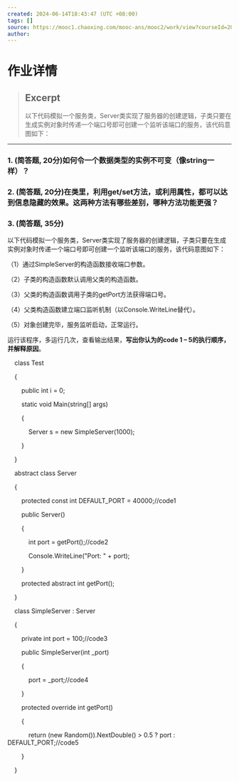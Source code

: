 ```yaml
---
created: 2024-06-14T18:43:47 (UTC +08:00)
tags: []
source: https://mooc1.chaoxing.com/mooc-ans/mooc2/work/view?courseId=206698159&classId=93333441&cpi=264745337&workId=33744044&answerId=52580920&enc=5cf082978f27e68ded5324105906df46
author: 
---
```


# 作业详情

> ## Excerpt
> 以下代码模拟一个服务类，Server类实现了服务器的创建逻辑，子类只要在生成实例对象时传递一个端口号即可创建一个监听该端口的服务，该代码意图如下：

---
### 1\. (简答题, 20分)如何令一个数据类型的实例不可变（像string一样）？

### 2\. (简答题, 20分)在类里，利用get/set方法，或利用属性，都可以达到信息隐藏的效果。这两种方法有哪些差别，哪种方法功能更强？

### 3\. (简答题, 35分)

以下代码模拟一个服务类，Server类实现了服务器的创建逻辑，子类只要在生成实例对象时传递一个端口号即可创建一个监听该端口的服务，该代码意图如下：  

（1）通过SimpleServer的构造函数接收端口参数。

（2）子类的构造函数默认调用父类的构造函数。

（3）父类的构造函数调用子类的getPort方法获得端口号。

（4）父类构造函数建立端口监听机制（以Console.WriteLine替代）。

（5）对象创建完毕，服务监听启动，正常运行。

运行该程序，多运行几次，查看输出结果，**写出你认为的code 1 – 5的执行顺序，并解释原因**。

    class Test

    {

        public int i = 0;

        static void Main(string\[\] args)

        {

            Server s = new SimpleServer(1000);

        }

    }

    abstract class Server

    {

        protected const int DEFAULT\_PORT = 40000;//code1

        public Server()

        {

            int port = getPort();//code2

            Console.WriteLine("Port: " + port);

        }

        protected abstract int getPort();

    }

    class SimpleServer : Server

    {

        private int port = 100;//code3

        public SimpleServer(int \_port)

        {

            port = \_port;//code4

        }

        protected override int getPort()

        {

            return (new Random()).NextDouble() > 0.5 ? port : DEFAULT\_PORT;//code5

        }

    }
